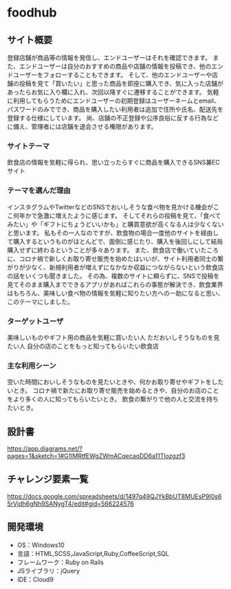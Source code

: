 # foodhub
## サイト概要
登録店舗が商品等の情報を発信し、エンドユーザーはそれを確認できます。
また、エンドユーザーは自分のおすすめの商品や店舗の情報を投稿でき、他のエンドユーザーをフォローすることもできます。
そして、他のエンドユーザーや店舗の投稿を見て「買いたい」と思った商品を即座に購入でき、気に入った店舗があったらお気に入り欄に入れ、次回以降すぐに遷移することができます。
気軽に利用してもらうためにエンドユーザーの初期登録はユーザーネームとemail、パスワードのみででき、商品を購入したい利用者は追加で住所や氏名、配送先を登録する仕様にしています。
尚、店舗の不正登録や公序良俗に反する行為などに備え、管理者には店舗を退会させる権限があります。
### サイトテーマ
飲食店の情報を気軽に得られ、思い立ったらすぐに商品を購入できるSNS兼ECサイト
### テーマを選んだ理由
インスタグラムやTwitterなどのSNSでおいしそうな食べ物を見かける機会がここ何年かで急激に増えたように感じます。
そしてそれらの投稿を見て、「食べてみたい」や「ギフトにちょうどいいかも」と購買意欲が高くなる人は少なくないと思います。
私もその一人なのですが、飲食物の場合一度他のサイトを経由して購入するというものがほとんどで、面倒に感じたり、購入を後回しにして結局購入せずに終わるということが多々あります。
また、飲食店で働いていたころに、コロナ禍で新しくお取り寄せ販売を始めたはいいが、サイト利用者同士の繋がりが少なく、新規利用者が増えずになかなか収益につながらないという飲食店の話をいくつも聞きました。
その為、複数のサイトに頼らずに、SNSで投稿を見てそのまま購入までできるアプリがあればこれらの事態が解決でき、飲食業界はもちろん、美味しい食べ物の情報を気軽に知りたい方への一助になると思い、このテーマにしました。

### ターゲットユーザ
美味しいものやギフト用の商品を気軽に買いたい人
ただおいしそうなものを見たい人
自分の店のことをもっと知ってもらいたい飲食店
### 主な利用シーン
空いた時間においしそうなものを見たいときや、何かお取り寄せやギフトをしたいとき。
コロナ禍で新たにお取り寄せ販売を始めるときや、自分のお店のことをより多くの人に知ってもらいたいとき。
飲食の繋がりで他の人と交流を持ちたいとき。
## 設計書
https://app.diagrams.net/?pages=1&sketch=1#G1IMRtfEWgZWmACqecaoDD6a11Tlozgzf3
## チャレンジ要素一覧
https://docs.google.com/spreadsheets/d/1497q49QJYkBbUT8MUEsP9I0s65rVjdh6gNh9SANygT4/edit#gid=566224576
## 開発環境
- OS：Windows10
- 言語：HTML,SCSS,JavaScript,Ruby,CoffeeScript,SQL
- フレームワーク：Ruby on Rails
- JSライブラリ：jQuery
- IDE：Cloud9